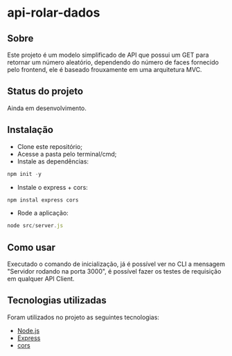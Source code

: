 # api-rolar-dados


## Sobre

Este projeto é um modelo simplificado de API que possui um GET para retornar um número aleatório, dependendo do número de faces fornecido pelo frontend, ele é baseado frouxamente em uma arquitetura MVC.

## Status do projeto

Ainda em desenvolvimento.

## Instalação

- Clone este repositório;
- Acesse a pasta pelo terminal/cmd;
- Instale as dependências:
~~~javascript
npm init -y
~~~
- Instale o express + cors:
~~~javascript
npm instal express cors
~~~
- Rode a aplicação:
~~~javascript
node src/server.js
~~~

## Como usar
Executado o comando de inicialização, já é possível ver no CLI a mensagem "Servidor rodando na porta 3000", é possível fazer os testes de requisição em qualquer API Client.

## Tecnologias utilizadas
Foram utilizados no projeto as seguintes tecnologias:
- [Node.js](https://nodejs.org/en/)
- [Express](https://expressjs.com/pt-br/)
- [cors](https://www.npmjs.com/package/cors)
